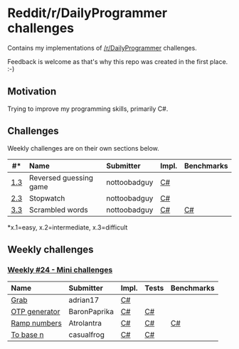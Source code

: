 # Reddit/r/DailyProgrammer challenges
Contains my implementations of [/r/DailyProgrammer](http://www.reddit.com/r/dailyprogrammer) challenges.

Feedback is welcome as that's why this repo was created in the first place. :-)

## Motivation
Trying to improve my programming skills, primarily C#.

## Challenges
Weekly challenges are on their own sections below.

| #*  | Name | Submitter | Impl.           | Benchmarks |
| --- | :--- | :-------- | :-------------- | :--------- |
| [1.3](http://www.reddit.com/r/dailyprogrammer/comments/pii6j/difficult_challenge_1/) | Reversed guessing game | nottoobadguy | [C#](/CSharp/Challenge1/Difficult/ReversedGuessNumber) |
| [2.3](http://www.reddit.com/r/dailyprogrammer/comments/pjsdx/difficult_challenge_2/) | Stopwatch | nottoobadguy | [C#](/CSharp/Challenge2/Difficult/StopwatchApp) |
| [3.3](http://www.reddit.com/r/dailyprogrammer/comments/pkwgf/2112012_challenge_3_difficult/) | Scrambled words | nottoobadguy | [C#](/CSharp/Challenge3/Difficult/ScrambledWords) | [C#](/CSharp/Challenge3/Difficult/ScrambledWords.Benchmark) |

*x.1=easy,
x.2=intermediate,
x.3=difficult

## Weekly challenges

### [Weekly #24 - Mini challenges](http://www.reddit.com/r/dailyprogrammer/comments/3o4tpz/weekly_24_mini_challenges/)

| Name | Submitter | Impl. | Tests | Benchmarks |
| :--- | :-------- | :---- | :---- | :--------- |
| [Grab](http://www.reddit.com/r/dailyprogrammer/comments/3o4tpz/weekly_24_mini_challenges/cvu1763) | adrian17 | [C#](/CSharp/Weekly24/Grab) |
| [OTP generator](http://www.reddit.com/r/dailyprogrammer/comments/3o4tpz/weekly_24_mini_challenges/cvu1z9b) | BaronPaprika | [C#](/CSharp/Weekly24/OneTimePadGenerator) | [C#](/CSharp/Weekly24/OneTimePadGenerator.Test) |
| [Ramp numbers](http://www.reddit.com/r/dailyprogrammer/comments/3o4tpz/weekly_24_mini_challenges/cvudq0c) | Atrolantra | [C#](/CSharp/Weekly24/RampNumbers) | [C#](/CSharp/Weekly24/RampNumbers.Test) | [C#](/CSharp/Weekly24/RampNumbers.Benchmark) |
| [To base n](http://www.reddit.com/r/dailyprogrammer/comments/3o4tpz/weekly_24_mini_challenges/cvu1xu3) | casualfrog | [C#](/CSharp/Weekly24/BaseN) | [C#](/CSharp/Weekly24/BaseN.Test) |

